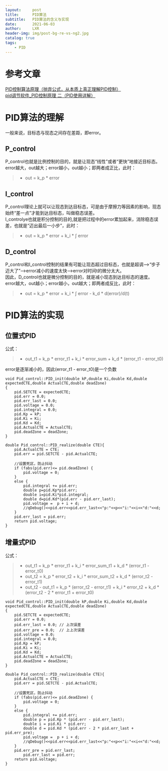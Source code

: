 ```yaml
---
layout:     post
title:      PID算法
subtitle:   PID算法的含义与实现
date:       2021-06-03
author:     LXR
header-img: img/post-bg-re-vs-ng2.jpg
catalog: true
tags:
    - PID
---
```


# 参考文章
[PID控制算法原理（抛弃公式，从本质上真正理解PID控制）](https://zhuanlan.zhihu.com/p/39573490)  
[pid调节软件_PID控制原理 二（PID使用详解）](https://blog.csdn.net/weixin_39702483/article/details/110935733)

# PID算法的理解
一般来说，目标态与现态之间存在差距，即error。  

## P_control
P_control也就是比例控制的目的，就是让现态“线性”或者“更快”地接近目标态。  
error越大，out越大；error越小，out越小；即两者成正比，此时：
> * out = k_p * error

## I_control
P_control理论上就可以让现态到达目标态，可是由于摩擦力等因素的影响，现态始终“差一点”才能到达目标态，叫做稳态误差。  
I_controlye也就是积分控制的目的,就是把过程中的error累加起来，消除稳态误差，也就是“迈出最后一小步”，此时：  
> * out = k_p * error + k_i * ∫ error

## D_control
P_control和I_control控制的结果有可能让现态超过目标态，也就是超调-->“步子迈大了”-->error减小的速度太快-->error对时间t的微分太大。  
因此，D_control也就是微分控制的目的，就是减小现态到达目标态的速度。  
error越大，out越小；error越小，out越大；即两者成反比，此时：  
> * out = k_p * error + k_i * ∫ error - k_d * d(error)/d(t)

# PID算法的实现
## 位置式PID
公式：  
> * out_t1 = k_p * error_t1 + k_i * error_sum + k_d * (error_t1 - error_t0)

error是逐渐减小的，因此(error_t1 - error_t0)是一个负数
```
void Pid_control::PID_init(double kP,double Ki,double Kd,double expectedCTE,double ActualCTE,double deadZone)
{
	pid.SETCTE = expectedCTE;
	pid.err = 0.0;
	pid.err_last = 0.0;
	pid.voltage = 0.0;
	pid.integral = 0.0;
	pid.Kp = kP;
	pid.Ki = Ki;
	pid.Kd = Kd;
	pid.ActualCTE = ActualCTE;
	pid.deadZone = deadZone;
}

double Pid_control::PID_realize(double CTE){
	pid.ActualCTE = CTE;
	pid.err = pid.SETCTE - pid.ActualCTE;
	
	//设置死区，防止抖动
	if (fabs(pid.err)<= pid.deadZone) {
		pid.voltage = 0;
	}
	else {
		pid.integral += pid.err;
        double p=pid.Kp*pid.err;
        double i=pid.Ki*pid.integral;
        double d=pid.Kd*(pid.err - pid.err_last);
        pid.voltage =  p + i + d;
        //qDebug()<<pid.err<<pid.err_last<<"p:"<<p<<"i:"<<i<<"d:"<<d;
	}
    pid.err_last = pid.err;
	return pid.voltage;
}
```
## 增量式PID
公式：  
> * out_t1 = k_p * error_t1 + k_i * error_sum_t1 + k_d * (error_t1 - error_t0)
> * out_t2 = k_p * error_t2 + k_i * error_sum_t2 + k_d * (error_t2 - error_t1)
> * out_t2 - out_t1 = 
        k_p * (error_t2 - error_t1) + k_i * error_t2 + k_d * (error_t2 - 2 * error_t1 + error_t0)


```
void Pid_control::PID_init(double kP,double Ki,double Kd,double expectedCTE,double ActualCTE,double deadZone)
{
	pid.SETCTE = expectedCTE;
	pid.err = 0.0;
	pid.err_last = 0.0; // 上次误差
	pid.err_pre = 0.0;  // 上上次误差
	pid.voltage = 0.0;
	pid.integral = 0.0;
	pid.Kp = kP;
	pid.Ki = Ki;
	pid.Kd = Kd;
	pid.ActualCTE = ActualCTE;
	pid.deadZone = deadZone;
}

double Pid_control::PID_realize(double CTE){
	pid.ActualCTE = CTE;
	pid.err = pid.SETCTE - pid.ActualCTE;
	
	//设置死区，防止抖动
	if (fabs(pid.err)<= pid.deadZone) {
		pid.voltage = 0;
	}
	else {
		pid.integral += pid.err;
        double p = pid.Kp * (pid.err - pid.err_last);
        double i = pid.Ki * pid.err;
        double d = pid.Kd * (pid.err - 2 * pid.err_last + pid.err_pre);
        pid.voltage =  p + i + d;
        //qDebug()<<pid.err<<pid.err_last<<"p:"<<p<<"i:"<<i<<"d:"<<d;
	}
	pid.err_pre = pid.err_last;
        pid.err_last = pid.err;
	return pid.voltage;
}
```






